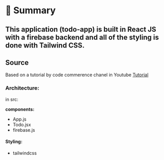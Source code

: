# 📣 **Summary**

This application (**todo-app**) is built in React JS with a firebase backend and all of the styling is done with Tailwind CSS.
---

## Source

Based on a tutorial by code commerence chanel in Youtube [Tutorial](https://www.youtube.com/watch?v=drF8HbnW87w)

### Architecture:

in src:

**components:**

- App.js
- Todo.jsx
- firebase.js

#### **Styling:**

- tailwindcss

